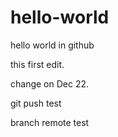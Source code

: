 hello-world
===========

hello world in github

this first edit.

change on Dec 22.

git push test

branch remote test
